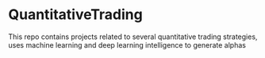 # QuantitativeTrading
This repo contains projects related to several quantitative trading strategies, uses machine learning and deep learning intelligence to generate alphas 
